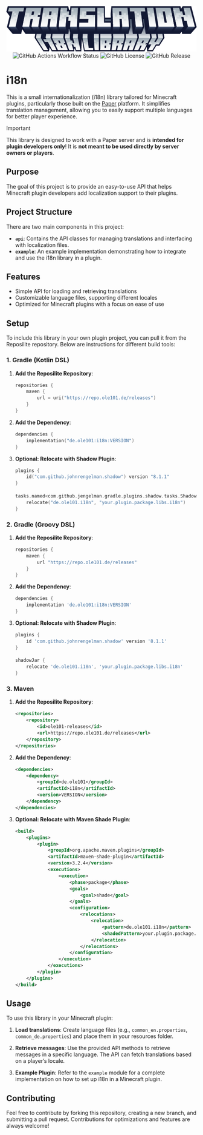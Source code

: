 <div align="center">
   <img src=".github/translation_library.png" alt="i18n Library"><br>
   <img src="https://img.shields.io/github/actions/workflow/status/ole1011/i18n/build.yml" alt="GitHub Actions Workflow Status">
   <img src="https://img.shields.io/github/license/ole1011/i18n" alt="GitHub License">
   <img src="https://img.shields.io/github/v/release/ole1011/i18n" alt="GitHub Release">
</div>

# i18n

This is a small internationalization (i18n) library tailored for Minecraft plugins, particularly those built on
the [Paper](https://papermc.io/) platform.
It simplifies translation management, allowing you to easily support multiple languages for better player experience.

> [!IMPORTANT]
> This library is designed to work with a Paper server and is **intended for plugin developers only**!
> It is **not meant to be used directly by server owners or players**.

## Purpose

The goal of this project is to provide an easy-to-use API that helps Minecraft plugin developers add localization support to their
plugins.

## Project Structure

There are two main components in this project:

- **`api`**: Contains the API classes for managing translations and interfacing with localization files.
- **`example`**: An example implementation demonstrating how to integrate and use the i18n library in a plugin.

## Features

- Simple API for loading and retrieving translations
- Customizable language files, supporting different locales
- Optimized for Minecraft plugins with a focus on ease of use

## Setup

To include this library in your own plugin project, you can pull it from the Reposilite repository. Below are instructions for
different build tools:

### 1. Gradle (Kotlin DSL)

1. **Add the Reposilite Repository**:

    ```kotlin
    repositories {
        maven {
            url = uri("https://repo.ole101.de/releases")
        }
    }
    ```

2. **Add the Dependency**:

    ```kotlin
    dependencies {
        implementation("de.ole101:i18n:VERSION")
    }
    ```

3. **Optional: Relocate with Shadow Plugin**:

    ```kotlin
    plugins {
        id("com.github.johnrengelman.shadow") version "8.1.1"
    }

    tasks.named<com.github.jengelman.gradle.plugins.shadow.tasks.ShadowJar>("shadowJar") {
        relocate("de.ole101.i18n", "your.plugin.package.libs.i18n")
    }
    ```

### 2. Gradle (Groovy DSL)

1. **Add the Reposilite Repository**:

    ```groovy
    repositories {
        maven {
            url "https://repo.ole101.de/releases"
        }
    }
    ```

2. **Add the Dependency**:

    ```groovy
    dependencies {
        implementation 'de.ole101:i18n:VERSION'
    }
    ```

3. **Optional: Relocate with Shadow Plugin**:

    ```groovy
    plugins {
        id 'com.github.johnrengelman.shadow' version '8.1.1'
    }

    shadowJar {
        relocate 'de.ole101.i18n', 'your.plugin.package.libs.i18n'
    }
    ```

### 3. Maven

1. **Add the Reposilite Repository**:

    ```xml
    <repositories>
        <repository>
            <id>ole101-releases</id>
            <url>https://repo.ole101.de/releases</url>
        </repository>
    </repositories>
    ```

2. **Add the Dependency**:

    ```xml
    <dependencies>
        <dependency>
            <groupId>de.ole101</groupId>
            <artifactId>i18n</artifactId>
            <version>VERSION</version>
        </dependency>
    </dependencies>
    ```

3. **Optional: Relocate with Maven Shade Plugin**:

    ```xml
    <build>
        <plugins>
            <plugin>
                <groupId>org.apache.maven.plugins</groupId>
                <artifactId>maven-shade-plugin</artifactId>
                <version>3.2.4</version>
                <executions>
                    <execution>
                        <phase>package</phase>
                        <goals>
                            <goal>shade</goal>
                        </goals>
                        <configuration>
                            <relocations>
                                <relocation>
                                    <pattern>de.ole101.i18n</pattern>
                                    <shadedPattern>your.plugin.package.libs.i18n</shadedPattern>
                                </relocation>
                            </relocations>
                        </configuration>
                    </execution>
                </executions>
            </plugin>
        </plugins>
    </build>
    ```

## Usage

To use this library in your Minecraft plugin:

1. **Load translations**: Create language files (e.g., `common_en.properties`, `common_de.properties`) and place them in your resources
   folder.

2. **Retrieve messages**: Use the provided API methods to retrieve messages in a specific language. The API can fetch translations
   based on a player’s locale.

3. **Example Plugin**: Refer to the `example` module for a complete implementation on how to set up i18n in a Minecraft plugin.

## Contributing

Feel free to contribute by forking this repository, creating a new branch, and submitting a pull request.
Contributions for optimizations and features are always welcome!
